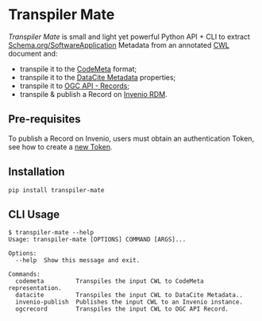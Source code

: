 # Transpiler Mate

_Transpiler Mate_ is small and light yet powerful Python API + CLI to extract [Schema.org/SoftwareApplication](https://schema.org/SoftwareApplication) Metadata from an annotated [CWL](https://www.commonwl.org/) document and:

* transpile it to the [CodeMeta](https://codemeta.github.io/index.html) format;
* transpile it to the [DataCite Metadata](https://inveniordm.docs.cern.ch/reference/metadata/#metadata) properties;
* transpile it to [OGC API - Records](https://ogcapi.ogc.org/records/);
* transpile & publish a Record on [Invenio RDM](https://inveniosoftware.org/products/rdm/).

## Pre-requisites

To publish a Record on Invenio, users must obtain an authentication Token, see how to create a [new Token](https://inveniordm.docs.cern.ch/reference/rest_api_index/).

## Installation

```
pip install transpiler-mate
```

## CLI Usage

```
$ transpiler-mate --help
Usage: transpiler-mate [OPTIONS] COMMAND [ARGS]...

Options:
  --help  Show this message and exit.

Commands:
  codemeta         Transpiles the input CWL to CodeMeta representation.
  datacite         Transpiles the input CWL to DataCite Metadata..
  invenio-publish  Publishes the input CWL to an Invenio instance.
  ogcrecord        Transpiles the input CWL to OGC API Record.
```
